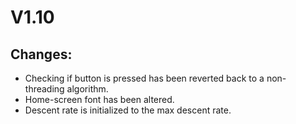 # V1.10
## Changes:
- Checking if button is pressed has been reverted back to a non-threading algorithm.
- Home-screen font has been altered.
- Descent rate is initialized to the max descent rate.
